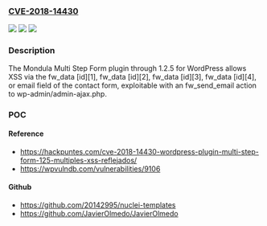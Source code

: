 ### [CVE-2018-14430](https://cve.mitre.org/cgi-bin/cvename.cgi?name=CVE-2018-14430)
![](https://img.shields.io/static/v1?label=Product&message=n%2Fa&color=blue)
![](https://img.shields.io/static/v1?label=Version&message=n%2Fa&color=blue)
![](https://img.shields.io/static/v1?label=Vulnerability&message=n%2Fa&color=brighgreen)

### Description

The Mondula Multi Step Form plugin through 1.2.5 for WordPress allows XSS via the fw_data [id][1], fw_data [id][2], fw_data [id][3], fw_data [id][4], or email field of the contact form, exploitable with an fw_send_email action to wp-admin/admin-ajax.php.

### POC

#### Reference
- https://hackpuntes.com/cve-2018-14430-wordpress-plugin-multi-step-form-125-multiples-xss-reflejados/
- https://wpvulndb.com/vulnerabilities/9106

#### Github
- https://github.com/20142995/nuclei-templates
- https://github.com/JavierOlmedo/JavierOlmedo

